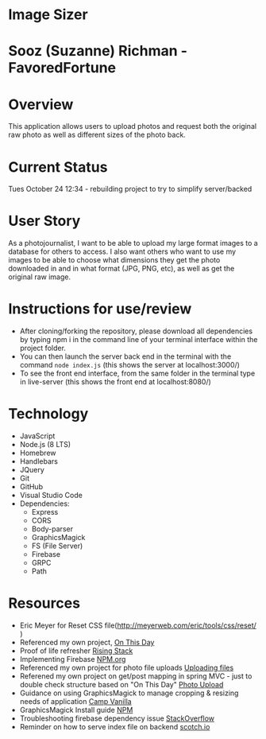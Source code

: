 # Image Sizer

# Sooz (Suzanne) Richman - FavoredFortune

# Overview
This application allows users to upload photos and request both the original raw photo as well as different sizes of the photo back.

# Current Status
Tues October 24 12:34 - rebuilding project to try to simplify server/backed

# User Story
As a photojournalist, I want to be able to upload my large format  images to a database for others to access. I also want others who want to use my images to be able to choose what dimensions they get the photo downloaded in and in what format (JPG, PNG, etc), as well as get the original raw image.

# Instructions for use/review
- After cloning/forking the repository, please download all dependencies by typing npm i in the command line of your terminal interface within the project folder.
- You can then launch the server back end in the terminal with the command 
`node index.js` (this shows the server at localhost:3000/)
- To see the front end interface, from the same folder in the terminal type in live-server (this shows the front end at localhost:8080/)

# Technology
 - JavaScript
 - Node.js (8 LTS)
 - Homebrew
 - Handlebars
 - JQuery
 - Git
 - GitHub
 - Visual Studio Code
 - Dependencies:
    - Express
    - CORS
    - Body-parser
    - GraphicsMagick
    - FS (File Server)
    - Firebase
    - GRPC
    - Path

# Resources

- Eric Meyer for Reset CSS file(http://meyerweb.com/eric/tools/css/reset/ )
- Referenced my own project, [On This Day](On-This-Day/thisday-server)
- Proof of life refresher [Rising Stack](https://blog.risingstack.com/your-first-node-js-http-server/)
- Implementing Firebase [NPM.org](https://www.npmjs.com/package/firebase)
- Referenced my own project for photo file uploads [Uploading files](https://github.com/FavoredFortune/13-uploading-files)
- Referened my own project on get/post mapping in spring MVC - just to double check structure based on "On This Day" [Photo Upload](https://github.com/FavoredFortune/31-photo-upload)
- Guidance on using GraphicsMagick to manage cropping & resizing needs of application [Camp Vanilla](https://blog.campvanilla.com/nodejs-graphicsmagick-cropping-resizing-server-api-b410fe98e41)
- GraphicsMagick Install guide [NPM](https://www.npmjs.com/package/gm)
- Troubleshooting firebase dependency issue [StackOverflow](https://stackoverflow.com/questions/51717602/issue-adding-firebase-to-electron-project-grpc-dependency-issue)
- Reminder on how to serve index file on backend [scotch.io](https://scotch.io/tutorials/use-expressjs-to-deliver-html-files)

